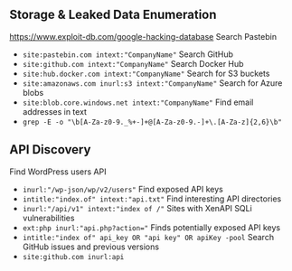 ## Storage & Leaked Data Enumeration
https://www.exploit-db.com/google-hacking-database
Search Pastebin
- `site:pastebin.com intext:"CompanyName"`
Search GitHub
- `site:github.com intext:"CompanyName"`
Search Docker Hub
- `site:hub.docker.com intext:"CompanyName"`
Search for S3 buckets
- `site:amazonaws.com inurl:s3 intext:"CompanyName"`
Search for Azure blobs
- `site:blob.core.windows.net intext:"CompanyName"`
Find email addresses in text
- `grep -E -o "\b[A-Za-z0-9._%+-]+@[A-Za-z0-9.-]+\.[A-Za-z]{2,6}\b"`
## API Discovery
Find WordPress users API
- `inurl:"/wp-json/wp/v2/users"`
Find exposed API keys
- `intitle:"index.of" intext:"api.txt"`
Find interesting API directories
- `inurl:"/api/v1" intext:"index of /"`
Sites with XenAPI SQLi vulnerabilities
- `ext:php inurl:"api.php?action="`
Finds potentially exposed API keys
- `intitle:"index of" api_key OR "api key" OR apiKey -pool`
Search GitHub issues and previous versions
- `site:github.com inurl:api`